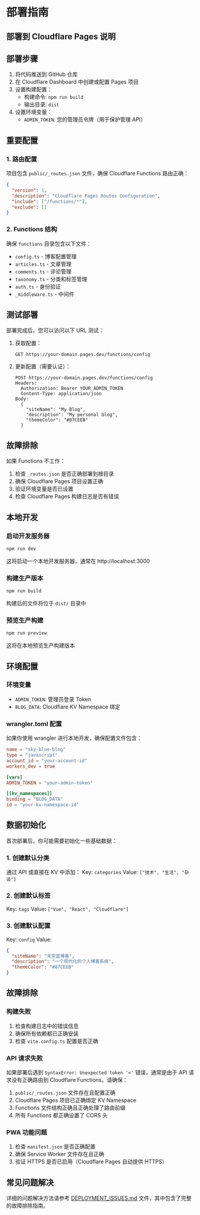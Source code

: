 # 部署指南

## 部署到 Cloudflare Pages 说明

## 部署步骤

1. 将代码推送到 GitHub 仓库
2. 在 Cloudflare Dashboard 中创建或配置 Pages 项目
3. 设置构建配置：
   - 构建命令: `npm run build`
   - 输出目录: `dist`
4. 设置环境变量：
   - `ADMIN_TOKEN`: 您的管理员令牌（用于保护管理 API）

## 重要配置

### 1. 路由配置
项目包含 `public/_routes.json` 文件，确保 Cloudflare Functions 路由正确：
```json
{
  "version": 1,
  "description": "Cloudflare Pages Routes Configuration",
  "include": ["/functions/*"],
  "exclude": []
}
```

### 2. Functions 结构
确保 `functions` 目录包含以下文件：
- `config.ts` - 博客配置管理
- `articles.ts` - 文章管理
- `comments.ts` - 评论管理
- `taxonomy.ts` - 分类和标签管理
- `auth.ts` - 身份验证
- `_middleware.ts` - 中间件

## 测试部署

部署完成后，您可以访问以下 URL 测试：

1. 获取配置：
   ```
   GET https://your-domain.pages.dev/functions/config
   ```

2. 更新配置（需要认证）：
   ```
   POST https://your-domain.pages.dev/functions/config
   Headers: 
     Authorization: Bearer YOUR_ADMIN_TOKEN
     Content-Type: application/json
   Body:
     {
       "siteName": "My Blog",
       "description": "My personal blog",
       "themeColor": "#87CEEB"
     }
   ```

## 故障排除

如果 Functions 不工作：

1. 检查 `_routes.json` 是否正确部署到根目录
2. 确保 Cloudflare Pages 项目设置正确
3. 验证环境变量是否已设置
4. 检查 Cloudflare Pages 构建日志是否有错误

## 本地开发

### 启动开发服务器

```bash
npm run dev
```

这将启动一个本地开发服务器，通常在 http://localhost:3000

### 构建生产版本

```bash
npm run build
```

构建后的文件将位于 `dist/` 目录中

### 预览生产构建

```bash
npm run preview
```

这将在本地预览生产构建版本

## 环境配置

### 环境变量

- `ADMIN_TOKEN`: 管理员登录 Token
- `BLOG_DATA`: Cloudflare KV Namespace 绑定

### wrangler.toml 配置

如果你使用 wrangler 进行本地开发，确保配置文件包含：

```toml
name = "sky-blue-blog"
type = "javascript"
account_id = "your-account-id"
workers_dev = true

[vars]
ADMIN_TOKEN = "your-admin-token"

[[kv_namespaces]]
binding = "BLOG_DATA"
id = "your-kv-namespace-id"
```

## 数据初始化

首次部署后，你可能需要初始化一些基础数据：

### 1. 创建默认分类

通过 API 或直接在 KV 中添加：
Key: `categories`
Value: `["技术", "生活", "杂谈"]`

### 2. 创建默认标签

Key: `tags`
Value: `["Vue", "React", "Cloudflare"]`

### 3. 创建默认配置

Key: `config`
Value:
```json
{
  "siteName": "天空蓝博客",
  "description": "一个现代化的个人博客系统",
  "themeColor": "#87CEEB"
}
```

## 故障排除

### 构建失败

1. 检查构建日志中的错误信息
2. 确保所有依赖都已正确安装
3. 检查 `vite.config.ts` 配置是否正确

### API 请求失败

如果部署后遇到 `SyntaxError: Unexpected token '<'` 错误，通常是由于 API 请求没有正确路由到 Cloudflare Functions。请确保：

1. `public/_routes.json` 文件存在且配置正确
2. Cloudflare Pages 项目已正确绑定 KV Namespace
3. Functions 文件结构正确且正确处理了路由前缀
4. 所有 Functions 都正确设置了 CORS 头

### PWA 功能问题

1. 检查 `manifest.json` 是否正确配置
2. 确保 Service Worker 文件存在且正确
3. 验证 HTTPS 是否已启用（Cloudflare Pages 自动提供 HTTPS）

## 常见问题解决

详细的问题解决方法请参考 [DEPLOYMENT_ISSUES.md](DEPLOYMENT_ISSUES.md) 文件，其中包含了完整的故障排除指南。
